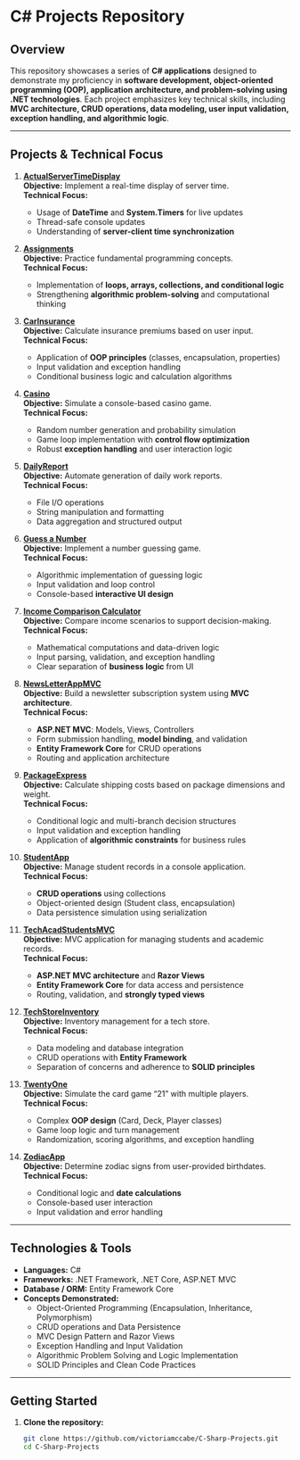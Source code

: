 # C# Projects Repository

## Overview

This repository showcases a series of **C# applications** designed to demonstrate my proficiency in **software development, object-oriented programming (OOP), application architecture, and problem-solving using .NET technologies**. Each project emphasizes key technical skills, including **MVC architecture, CRUD operations, data modeling, user input validation, exception handling, and algorithmic logic**.

---

## Projects & Technical Focus

1. [**ActualServerTimeDisplay**](https://github.com/victoriamccabe/C-Sharp-Projects/tree/main/ActualServerTimeDisplay)  
   **Objective:** Implement a real-time display of server time.  
   **Technical Focus:**  
   - Usage of **DateTime** and **System.Timers** for live updates  
   - Thread-safe console updates  
   - Understanding of **server-client time synchronization**  

2. [**Assignments**](https://github.com/victoriamccabe/C-Sharp-Projects/tree/main/Assignments)  
   **Objective:** Practice fundamental programming concepts.  
   **Technical Focus:**  
   - Implementation of **loops, arrays, collections, and conditional logic**  
   - Strengthening **algorithmic problem-solving** and computational thinking  

3. [**CarInsurance**](https://github.com/victoriamccabe/C-Sharp-Projects/tree/main/CarInsurance)  
   **Objective:** Calculate insurance premiums based on user input.  
   **Technical Focus:**  
   - Application of **OOP principles** (classes, encapsulation, properties)  
   - Input validation and exception handling  
   - Conditional business logic and calculation algorithms  

4. [**Casino**](https://github.com/victoriamccabe/C-Sharp-Projects/tree/main/Casino)  
   **Objective:** Simulate a console-based casino game.  
   **Technical Focus:**  
   - Random number generation and probability simulation  
   - Game loop implementation with **control flow optimization**  
   - Robust **exception handling** and user interaction logic  

5. [**DailyReport**](https://github.com/victoriamccabe/C-Sharp-Projects/tree/main/DailyReport)  
   **Objective:** Automate generation of daily work reports.  
   **Technical Focus:**  
   - File I/O operations  
   - String manipulation and formatting  
   - Data aggregation and structured output  

6. [**Guess a Number**](https://github.com/victoriamccabe/C-Sharp-Projects/tree/main/Guess%20a%20Number)  
   **Objective:** Implement a number guessing game.  
   **Technical Focus:**  
   - Algorithmic implementation of guessing logic  
   - Input validation and loop control  
   - Console-based **interactive UI design**  

7. [**Income Comparison Calculator**](https://github.com/victoriamccabe/C-Sharp-Projects/tree/main/Income%20Comparison%20Calculator)  
   **Objective:** Compare income scenarios to support decision-making.  
   **Technical Focus:**  
   - Mathematical computations and data-driven logic  
   - Input parsing, validation, and exception handling  
   - Clear separation of **business logic** from UI  

8. [**NewsLetterAppMVC**](https://github.com/victoriamccabe/C-Sharp-Projects/tree/main/NewsLetterAppMVC)  
   **Objective:** Build a newsletter subscription system using **MVC architecture**.  
   **Technical Focus:**  
   - **ASP.NET MVC**: Models, Views, Controllers  
   - Form submission handling, **model binding**, and validation  
   - **Entity Framework Core** for CRUD operations  
   - Routing and application architecture  

9. [**PackageExpress**](https://github.com/victoriamccabe/C-Sharp-Projects/tree/main/PackageExpress)  
   **Objective:** Calculate shipping costs based on package dimensions and weight.  
   **Technical Focus:**  
   - Conditional logic and multi-branch decision structures  
   - Input validation and exception handling  
   - Application of **algorithmic constraints** for business rules  

10. [**StudentApp**](https://github.com/victoriamccabe/C-Sharp-Projects/tree/main/StudentApp)  
    **Objective:** Manage student records in a console application.  
    **Technical Focus:**  
    - **CRUD operations** using collections  
    - Object-oriented design (Student class, encapsulation)  
    - Data persistence simulation using serialization  

11. [**TechAcadStudentsMVC**](https://github.com/victoriamccabe/C-Sharp-Projects/tree/main/TechAcadStudentsMVC)  
    **Objective:** MVC application for managing students and academic records.  
    **Technical Focus:**  
    - **ASP.NET MVC architecture** and **Razor Views**  
    - **Entity Framework Core** for data access and persistence  
    - Routing, validation, and **strongly typed views**  

12. [**TechStoreInventory**](https://github.com/victoriamccabe/C-Sharp-Projects/tree/main/TechStoreInventory)  
    **Objective:** Inventory management for a tech store.  
    **Technical Focus:**  
    - Data modeling and database integration  
    - CRUD operations with **Entity Framework**  
    - Separation of concerns and adherence to **SOLID principles**  

13. [**TwentyOne**](https://github.com/victoriamccabe/C-Sharp-Projects/tree/main/TwentyOne)  
    **Objective:** Simulate the card game “21” with multiple players.  
    **Technical Focus:**  
    - Complex **OOP design** (Card, Deck, Player classes)  
    - Game loop logic and turn management  
    - Randomization, scoring algorithms, and exception handling  

14. [**ZodiacApp**](https://github.com/victoriamccabe/C-Sharp-Projects/tree/main/ZodiacApp)  
    **Objective:** Determine zodiac signs from user-provided birthdates.  
    **Technical Focus:**  
    - Conditional logic and **date calculations**  
    - Console-based user interaction  
    - Input validation and error handling  

---

## Technologies & Tools

- **Languages:** C#  
- **Frameworks:** .NET Framework, .NET Core, ASP.NET MVC  
- **Database / ORM:** Entity Framework Core  
- **Concepts Demonstrated:**  
  - Object-Oriented Programming (Encapsulation, Inheritance, Polymorphism)  
  - CRUD operations and Data Persistence  
  - MVC Design Pattern and Razor Views  
  - Exception Handling and Input Validation  
  - Algorithmic Problem Solving and Logic Implementation  
  - SOLID Principles and Clean Code Practices  

---

## Getting Started

1. **Clone the repository:**

   ```bash
   git clone https://github.com/victoriamccabe/C-Sharp-Projects.git
   cd C-Sharp-Projects
